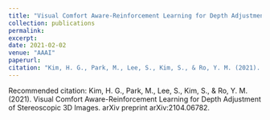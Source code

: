 ```yaml
---
title: "Visual Comfort Aware-Reinforcement Learning for Depth Adjustment of Stereoscopic 3D Images"
collection: publications
permalink: 
excerpt: 
date: 2021-02-02
venue: "AAAI"
paperurl: 
citation: "Kim, H. G., Park, M., Lee, S., Kim, S., & Ro, Y. M. (2021). Visual Comfort Aware-Reinforcement Learning for Depth Adjustment of Stereoscopic 3D Images. arXiv preprint arXiv:2104.06782."
---
```



Recommended citation: Kim, H. G., Park, M., Lee, S., Kim, S., & Ro, Y. M. (2021). Visual Comfort Aware-Reinforcement Learning for Depth Adjustment of Stereoscopic 3D Images. arXiv preprint arXiv:2104.06782.
